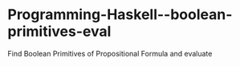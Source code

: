 # Programming-Haskell--boolean-primitives-eval
Find Boolean Primitives of Propositional Formula and evaluate
